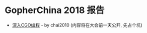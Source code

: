 # GopherChina 2018 报告

- [深入CGO编程](https://mp.weixin.qq.com/s/1_v8DsvinZWfh0-HXks88Q) - by chai2010 (内容将在大会前一天公开, 先占个坑)
